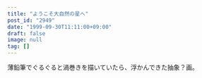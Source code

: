 ```yaml
---
title: "ようこそ大自然の星へ"
post_id: "2949"
date: "1999-09-30T11:11:00+09:00"
draft: false
image: null
tag: []
---
```



薄鉛筆でぐるぐると渦巻きを描いていたら、浮かんできた抽象？画。
